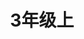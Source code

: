 ---
title: 3年级上
description: 3年级上
thumbnail: https://res.cloudinary.com/dtysyyt3a/image/upload/v1671539325/easymath/3年级上/grgi2k11qdqfdheepjgr.png
image: {
  src: "https://res.cloudinary.com/dtysyyt3a/image/upload/v1671539325/easymath/3年级上/grgi2k11qdqfdheepjgr.png",
  alt: "3年级上"
}
---